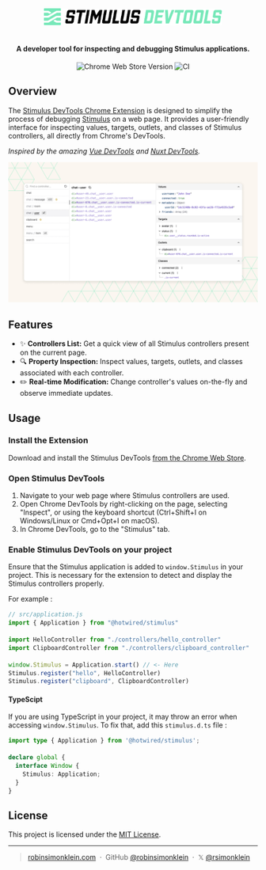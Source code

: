 <div align="center">
    <br><br>
        <a href="https://chromewebstore.google.com/detail/stimulus-devtools/ljofhbgbmcnggnnomninmadlnicbojbh" target="_blank">
            <img style="max-width: 100%; width: 360px; height: auto;" src=".github/stimulus_devtools_logo.svg" alt="Stimulus DevTools" />
        </a>
    <br><br>
</div>

<h4 align="center">A developer tool for inspecting and debugging Stimulus applications.</h4>

<p align="center">
    <img alt="Chrome Web Store Version" src="https://img.shields.io/chrome-web-store/v/ljofhbgbmcnggnnomninmadlnicbojbh">
    <img alt="CI" src="https://github.com/robinsimonklein/stimulus-devtools/actions/workflows/ci.yml">
</p>



## Overview

The [Stimulus DevTools Chrome Extension](https://chromewebstore.google.com/detail/stimulus-devtools/ljofhbgbmcnggnnomninmadlnicbojbh) is designed to simplify the process of debugging [Stimulus](https://stimulus.hotwired.dev/) on a web page. It provides a user-friendly interface for inspecting values, targets, outlets, and classes of Stimulus controllers, all directly from Chrome's DevTools.

*Inspired by the amazing [Vue DevTools](https://github.com/vuejs/devtools) and [Nuxt DevTools](https://github.com/nuxt/devtools).*

![Screenshot](.github/screenshot.jpg)

## Features

- ✨ **Controllers List:** Get a quick view of all Stimulus controllers present on the current page.
- 🔍 **Property Inspection:** Inspect values, targets, outlets, and classes associated with each controller.
- ✏️ **Real-time Modification:** Change controller's values on-the-fly and observe immediate updates.

## Usage

### Install the Extension

Download and install the Stimulus DevTools [from the Chrome Web Store](https://chromewebstore.google.com/detail/stimulus-devtools/ljofhbgbmcnggnnomninmadlnicbojbh).

### Open Stimulus DevTools

1. Navigate to your web page where Stimulus controllers are used.
2. Open Chrome DevTools by right-clicking on the page, selecting "Inspect", or using the keyboard shortcut (Ctrl+Shift+I on Windows/Linux or Cmd+Opt+I on macOS).
3. In Chrome DevTools, go to the "Stimulus" tab.

### Enable Stimulus DevTools on your project

Ensure that the Stimulus application is added to `window.Stimulus` in your project. This is necessary for the extension to detect and display the Stimulus controllers properly.

For example :
```javascript
// src/application.js
import { Application } from "@hotwired/stimulus"

import HelloController from "./controllers/hello_controller"
import ClipboardController from "./controllers/clipboard_controller"

window.Stimulus = Application.start() // <- Here
Stimulus.register("hello", HelloController)
Stimulus.register("clipboard", ClipboardController)
```

#### TypeScipt

If you are using TypeScript in your project, it may throw an error when accessing `window.Stimulus`. To fix that, add this `stimulus.d.ts` file :

```typescript
import type { Application } from '@hotwired/stimulus';

declare global {
  interface Window {
    Stimulus: Application;
  }
}
```

## License

This project is licensed under the [MIT License](LICENSE).

---

> [robinsimonklein.com](https://robinsimonklein.com) &nbsp;&middot;&nbsp;
> GitHub [@robinsimonklein](https://github.com/robinsimonklein) &nbsp;&middot;&nbsp;
> 𝕏 [@rsimonklein](https://twitter.com/rsimonklein)

